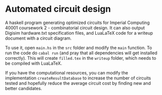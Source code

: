 # Automated circuit design

A haskell program generating optimized circuits for Imperial Computing 40001 coursework 2 - combinatorial circuit design.
It can also output Digisim hardware.txt specification files, and LuaLaTeX code for a writeup document with a circuit diagram.


To use it, open `main.hs` in the `src` folder and modify the `main` function.
To run the code do `cabal run` (and pray that all dependencies will get installed correctly).
This will create `filled.tex` in the `writeup` folder, which needs to be compiled with LuaLaTeX.

If you have the computational resources, you can modify the implementation `createResultDatabase`
to increase the number of circuits tested and hopefully reduce the average circuit cost by finding
new and better candidates.
